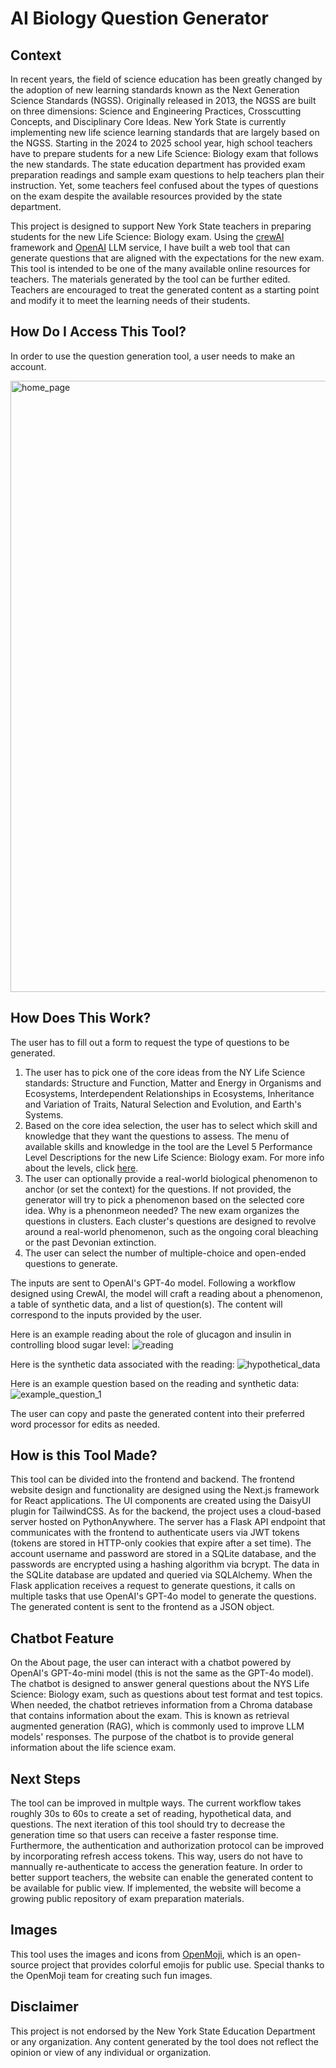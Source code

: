 # AI Biology Question Generator

## Context
In recent years, the field of science education has been greatly changed by the adoption of new learning standards known as the Next Generation Science Standards (NGSS). Originally released in 2013, the NGSS are built on three dimensions: Science and Engineering Practices, Crosscutting Concepts, and Disciplinary Core Ideas. New York State is currently implementing new life science learning standards that are largely based on the NGSS. Starting in the 2024 to 2025 school year, high school teachers have to prepare students for a new Life Science: Biology exam that follows the new standards. The state education department has provided exam preparation readings and sample exam questions to help teachers plan their instruction. Yet, some teachers feel confused about the types of questions on the exam despite the available resources provided by the state department. 

This project is designed to support New York State teachers in preparing students for the new Life Science: Biology exam. Using the [crewAI](https://crewai.com) framework and [OpenAI](https://platform.openai.com/docs/overview) LLM service, I have built a web tool that can generate questions that are aligned with the expectations for the new exam. This tool is intended to be one of the many available online resources for teachers. The materials generated by the tool can be further edited. Teachers are encouraged to treat the generated content as a starting point and modify it to meet the learning needs of their students.

## How Do I Access This Tool?
In order to use the question generation tool, a user needs to make an account.

<img width="2352" height="978" alt="home_page" src="https://github.com/user-attachments/assets/f7b627f4-7b34-4a5e-97a2-a95c3b691a29" />

## How Does This Work?
The user has to fill out a form to request the type of questions to be generated. 

1. The user has to pick one of the core ideas from the NY Life Science standards: Structure and Function, Matter and Energy in Organisms and Ecosystems, Interdependent Relationships in Ecosystems, Inheritance and Variation of Traits, Natural Selection and Evolution, and Earth's Systems.
2. Based on the core idea selection, the user has to select which skill and knowledge that they want the questions to assess. The menu of available skills and knowledge in the tool are the Level 5 Performance Level Descriptions for the new Life Science: Biology exam. For more info about the levels, click [here](https://www.nysed.gov/sites/default/files/programs/state-assessment/life-science-biology-pld.pdf).
3. The user can optionally provide a real-world biological phenomenon to anchor (or set the context) for the questions. If not provided, the generator will try to pick a phenomenon based on the selected core idea. Why is a phenonmeon needed? The new exam organizes the questions in clusters. Each cluster's questions are designed to revolve around a real-world phenomenon, such as the ongoing coral bleaching or the past Devonian extinction.
4. The user can select the number of multiple-choice and open-ended questions to generate.

The inputs are sent to OpenAI's GPT-4o model. Following a workflow designed using CrewAI, the model will craft a reading about a phenomenon, a table of synthetic data, and a list of question(s). The content will correspond to the inputs provided by the user.

Here is an example reading about the role of glucagon and insulin in controlling blood sugar level:
![reading](https://github.com/user-attachments/assets/d69da519-d1f2-4fd0-bddc-09eb8206f181)

Here is the synthetic data associated with the reading:
![hypothetical_data](https://github.com/user-attachments/assets/9301acb6-221b-4c56-a8c3-c21970916164)

Here is an example question based on the reading and synthetic data:
![example_question_1](https://github.com/user-attachments/assets/7c1b8eb9-90f1-425b-bf93-1f7668da5356)

The user can copy and paste the generated content into their preferred word processor for edits as needed.

## How is this Tool Made?
This tool can be divided into the frontend and backend. The frontend website design and functionality are designed using the Next.js framework for React applications. The UI components are created using the DaisyUI plugin for TailwindCSS. As for the backend, the project uses a cloud-based server hosted on PythonAnywhere. The server has a Flask API endpoint that communicates with the frontend to authenticate users via JWT tokens (tokens are stored in HTTP-only cookies that expire after a set time). The account username and password are stored in a SQLite database, and the passwords are encrypted using a hashing algorithm via bcrypt. The data in the SQLite database are updated and queried via SQLAlchemy. When the Flask application receives a request to generate questions, it calls on multiple tasks that use OpenAI's GPT-4o model to generate the questions. The generated content is sent to the frontend as a JSON object.

## Chatbot Feature
On the About page, the user can interact with a chatbot powered by OpenAI's GPT-4o-mini model (this is not the same as the GPT-4o model). The chatbot is designed to answer general questions about the NYS Life Science: Biology exam, such as questions about test format and test topics. When needed, the chatbot retrieves information from a Chroma database that contains information about the exam. This is known as retrieval augmented generation (RAG), which is commonly used to improve LLM models' responses. The purpose of the chatbot is to provide general information about the life science exam.

## Next Steps
The tool can be improved in multple ways. The current workflow takes roughly 30s to 60s to create a set of reading, hypothetical data, and questions. The next iteration of this tool should try to decrease the generation time so that users can receive a faster response time. Furthermore, the authentication and authorization protocol can be improved by incorporating refresh access tokens. This way, users do not have to mannually re-authenticate to access the generation feature. In order to better support teachers, the website can enable the generated content to be available for public view. If implemented, the website will become a growing public repository of exam preparation materials.

## Images
This tool uses the images and icons from [OpenMoji](https://openmoji.org/), which is an open-source project that provides colorful emojis for public use. Special thanks to the OpenMoji team for creating such fun images.

## Disclaimer
This project is not endorsed by the New York State Education Department or any organization. Any content generated by the tool does not reflect the opinion or view of any individual or organization.
